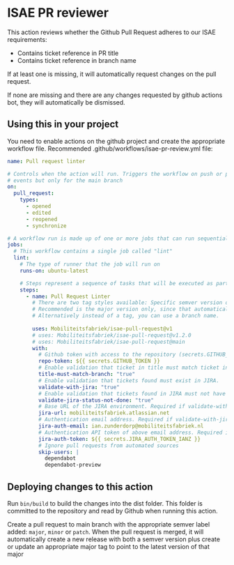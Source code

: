 # ISAE PR reviewer

This action reviews whether the Github Pull Request adheres to our ISAE requirements:

* Contains ticket reference in PR title
* Contains ticket reference in branch name

If at least one is missing, it will automatically request changes on the pull request.

If none are missing and there are any changes requested by github actions bot, they will automatically be dismissed.

## Using this in your project

You need to enable actions on the github project and create the appropriate workflow file.
Recommended .github/workflows/isae-pr-review.yml file:

```yaml
name: Pull request linter

# Controls when the action will run. Triggers the workflow on push or pull request
# events but only for the main branch
on:
  pull_request:
    types: 
      - opened
      - edited
      - reopened
      - synchronize

# A workflow run is made up of one or more jobs that can run sequentially or in parallel
jobs:
  # This workflow contains a single job called "lint"
  lint:
    # The type of runner that the job will run on
    runs-on: ubuntu-latest

    # Steps represent a sequence of tasks that will be executed as part of the job
    steps:
      - name: Pull Request Linter
        # There are two tag styles available: Specific semver version or major version only.
        # Recommended is the major version only, since that automatically updates when new versions for that major is released.
        # Alternatively instead of a tag, you can use a branch name.
        
        uses: Mobiliteitsfabriek/isae-pull-request@v1
        # uses: Mobiliteitsfabriek/isae-pull-request@v1.2.0
        # uses: Mobiliteitsfabriek/isae-pull-request@main
        with:
          # Github token with access to the repository (secrets.GITHUB_TOKEN). Always required
          repo-token: ${{ secrets.GITHUB_TOKEN }}
          # Enable validation that ticket in title must match ticket in branch.
          title-must-match-branch: "true"
          # Enable validation that tickets found must exist in JIRA.
          validate-with-jira: "true"
          # Enable validation that tickets found in JIRA must not have status category "done". Requires validate-with-jira.
          validate-jira-status-not-done: "true"
          # Base URL of the JIRA environment. Required if validate-with-jira is enabled.
          jira-url: mobiliteitsfabriek.atlassian.net
          # Authentication email address. Required if validate-with-jira is enabled.
          jira-auth-email: ian.zunderdorp@mobiliteitsfabriek.nl
          # Authentication API token of above email address. Required if validate-with-jira is enabled. Use secret!
          jira-auth-token: ${{ secrets.JIRA_AUTH_TOKEN_IANZ }}
          # Ignore pull requests from automated sources
          skip-users: |
            dependabot
            dependabot-preview
```

## Deploying changes to this action

Run `bin/build` to build the changes into the dist folder. This folder is committed to the repository and read by
Github when running this action.

Create a pull request to main branch with the appropriate semver label added: `major`, `minor` or `patch`.
When the pull request is merged, it will automatically create a new release with both a semver version
plus create or update an appropriate major tag to point to the latest version of that major

